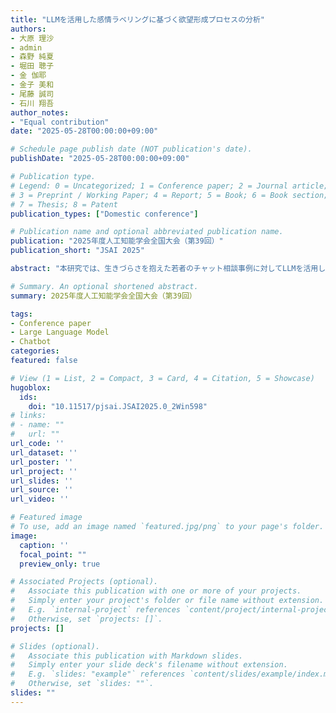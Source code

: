 ```yaml
---
title: "LLMを活用した感情ラベリングに基づく欲望形成プロセスの分析"
authors:
- 大原 理沙
- admin
- 森野 純夏
- 堀田 聰子
- 金 伽耶
- 金子 美和
- 尾藤 誠司
- 石川 翔吾
author_notes:
- "Equal contribution"
date: "2025-05-28T00:00:00+09:00"

# Schedule page publish date (NOT publication's date).
publishDate: "2025-05-28T00:00:00+09:00"

# Publication type.
# Legend: 0 = Uncategorized; 1 = Conference paper; 2 = Journal article;
# 3 = Preprint / Working Paper; 4 = Report; 5 = Book; 6 = Book section;
# 7 = Thesis; 8 = Patent
publication_types: ["Domestic conference"]

# Publication name and optional abbreviated publication name.
publication: "2025年度人工知能学会全国大会（第39回）"
publication_short: "JSAI 2025"

abstract: "本研究では、生きづらさを抱えた若者のチャット相談事例に対してLLMを活用して感情評価した結果から相談者の目標ややりたい事を見出すプロセスを分析した結果について述べる。相談記録31,488件（2,479事例）を対象に分析し、ポジティブ/ネガティブな感情や感情の揺らぎの特徴から相談者の特徴が抽出できることが示唆された。また、感情ラベリング結果を基にクラスタリングを行い、事例の分類と支援可能性を検討した。"

# Summary. An optional shortened abstract.
summary: 2025年度人工知能学会全国大会（第39回）

tags:
- Conference paper
- Large Language Model
- Chatbot
categories: 
featured: false

# View (1 = List, 2 = Compact, 3 = Card, 4 = Citation, 5 = Showcase)
hugoblox:
  ids:
    doi: "10.11517/pjsai.JSAI2025.0_2Win598"
# links:
# - name: ""
#   url: ""
url_code: ''
url_dataset: ''
url_poster: ''
url_project: ''
url_slides: ''
url_source: ''
url_video: ''

# Featured image
# To use, add an image named `featured.jpg/png` to your page's folder. 
image:
  caption: ''
  focal_point: ""
  preview_only: true

# Associated Projects (optional).
#   Associate this publication with one or more of your projects.
#   Simply enter your project's folder or file name without extension.
#   E.g. `internal-project` references `content/project/internal-project/index.md`.
#   Otherwise, set `projects: []`.
projects: []

# Slides (optional).
#   Associate this publication with Markdown slides.
#   Simply enter your slide deck's filename without extension.
#   E.g. `slides: "example"` references `content/slides/example/index.md`.
#   Otherwise, set `slides: ""`.
slides: ""
---
```

